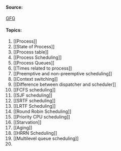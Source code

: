 #### Source:
[GFG](https://www.geeksforgeeks.org/operating-systems/)

#### Topics:

1.  [[Process]]
2.  [[State of Process]]
3.  [[Process table]]
4.  [[Process Scheduling]]
5.  [[Process Queues]]
6.  [[Times related to process]]
7.  [[Preemptive and non-preemptive scheduling]]
8.  [[Context switching]]
9.  [[Difference between dispatcher and scheduler]]
10. [[FCFS scheduling]]
11. [[SJF scheduling]]
12. [[SRTF scheduling]]
13. [[LRTF Scheduling]]
14. [[Round Robin Scheduling]]
15. [[Priority CPU scheduling]]
16. [[Starvation]]
17. [[Aging]]
18. [[HRRN Scheduling]]
19. [[Multilevel queue scheduling]]
20. 